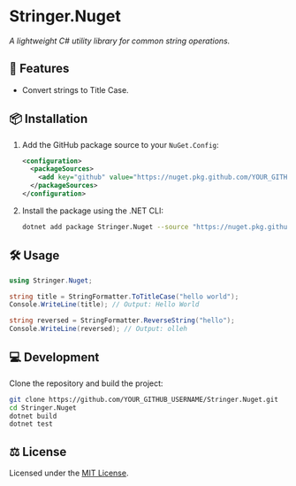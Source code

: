 # Stringer.Nuget

*A lightweight C# utility library for common string operations.*

## 🚀 Features

- Convert strings to Title Case.

## 📦 Installation

1. Add the GitHub package source to your `NuGet.Config`:

   ```xml
   <configuration>
     <packageSources>
       <add key="github" value="https://nuget.pkg.github.com/YOUR_GITHUB_USERNAME/index.json" />
     </packageSources>
   </configuration>
   ```

2. Install the package using the .NET CLI:

   ```sh
   dotnet add package Stringer.Nuget --source "https://nuget.pkg.github.com/YOUR_GITHUB_USERNAME/index.json"
   ```

## 🛠️ Usage

```csharp
using Stringer.Nuget;

string title = StringFormatter.ToTitleCase("hello world");
Console.WriteLine(title); // Output: Hello World

string reversed = StringFormatter.ReverseString("hello");
Console.WriteLine(reversed); // Output: olleh
```

## 💻 Development

Clone the repository and build the project:

```sh
git clone https://github.com/YOUR_GITHUB_USERNAME/Stringer.Nuget.git
cd Stringer.Nuget
dotnet build
dotnet test
```

## ⚖️ License

Licensed under the [MIT License](LICENSE).
